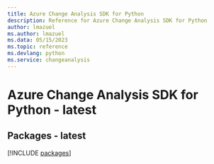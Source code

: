```yaml
---
title: Azure Change Analysis SDK for Python
description: Reference for Azure Change Analysis SDK for Python
author: lmazuel
ms.author: lmazuel
ms.data: 05/15/2023
ms.topic: reference
ms.devlang: python
ms.service: changeanalysis
---
```

# Azure Change Analysis SDK for Python - latest
## Packages - latest
[!INCLUDE [packages](change-analysis-index.md)]
